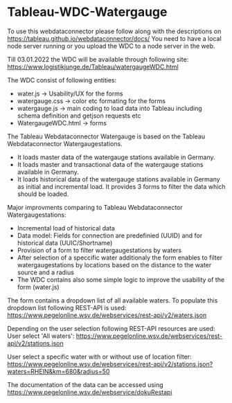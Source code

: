 # Tableau-WDC-Watergauge
To use this webdataconnector please follow along with the descriptions on https://tableau.github.io/webdataconnector/docs/
You need to have a local node server running or you upload the WDC to a node server in the web.

Till 03.01.2022 the WDC will be available through following site:
https://www.logistikjunge.de/Tableau/watergaugeWDC.html

The WDC consist of following entities:
- water.js -> Usability/UX for the forms
- watergauge.css -> color etc formating for the forms
- watergauge.js -> main coding to load data into Tableau including schema definition and getjson requests etc
- WatergaugeWDC.html -> forms

The Tableau Webdataconnector Watergauge is based on the Tableau Webdataconnector Watergaugestations. 
- It loads master data of the watergauge stations available in Germany. 
- It loads master and transactional data of the watergauge stations available in Germany. 
- It loads historical data of the watergauge stations available in Germany as initial and incremental load. 
It provides 3 forms to filter the data which should be loaded.

Major improvments comparing to Tableau Webdataconnector Watergaugestations:
- Incremental load of historical data
- Data model: Fields for connection are predefinied (UUID) and for historical data (UUIC/Shortname)
- Provision of a form to filter watergaugestations by waters
- After selection of a speccific water additionaly the form enables to filter watergaugestations by locations based on the distance to the water source and a radius
- The WDC contains also some simple logic to improve the usability of the form (water.js)

The form contains a dropdown list of all available waters.
To populate this dropdown list following REST-API is used:
https://www.pegelonline.wsv.de/webservices/rest-api/v2/waters.json

Depending on the user selection following REST-API resources are used:
User select 'All waters':  https://www.pegelonline.wsv.de/webservices/rest-api/v2/stations.json

User select a specific water with or without use of location filter:
https://www.pegelonline.wsv.de/webservices/rest-api/v2/stations.json?waters=RHEIN&km=680&radius=50

The documentation of the data can be accessed using 
https://www.pegelonline.wsv.de/webservice/dokuRestapi


